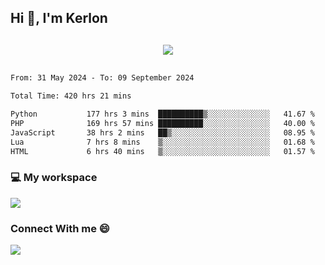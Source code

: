 ## Hi 👋, I'm Kerlon

<p align="center" style="margin: 30px;">
 
 <img src="https://skillicons.dev/icons?i=html,css,bootstrap,js,nodejs,jquery,python,flask,php,mysql,lua,sqlite,firebase">


</p>
<!--START_SECTION:waka-->

```txt
From: 31 May 2024 - To: 09 September 2024

Total Time: 420 hrs 21 mins

Python           177 hrs 3 mins  ██████████▒░░░░░░░░░░░░░░   41.67 %
PHP              169 hrs 57 mins ██████████░░░░░░░░░░░░░░░   40.00 %
JavaScript       38 hrs 2 mins   ██▒░░░░░░░░░░░░░░░░░░░░░░   08.95 %
Lua              7 hrs 8 mins    ▒░░░░░░░░░░░░░░░░░░░░░░░░   01.68 %
HTML             6 hrs 40 mins   ▒░░░░░░░░░░░░░░░░░░░░░░░░   01.57 %
```

<!--END_SECTION:waka-->


<p align="center">
 <h3>💻 My workspace</h3>
    <img src="https://skillicons.dev/icons?i=mint" />
</p>

<p align="center">
 <h3>Connect With me 😄</h3> 
    <a href="https://www.linkedin.com/in/kerlon-fernandes"><img src="https://skillicons.dev/icons?i=linkedin" />
  </a>
</p>



